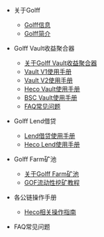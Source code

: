 
* 关于Golff
	* [Golff信息](zh-cn/README)
	* [Golff简介](zh-cn/introduction)

* Golff Vault收益聚合器
	* [关于Golff Vault收益聚合器](zh-cn/aboutVault)
	* [Vault V1使用手册](zh-cn/VaultV1)
	* [Vault V2使用手册](zh-cn/VaultV2)
	* [Heco Vault使用手册](zh-cn/HecoVault)
	* [BSC Vault使用手册](zh-cn/BSCVault)	
	* [FAQ常见问题](zh-cn/VaultFAQ)

* Golff Lend借贷
	* [Lend借贷使用手册](zh-cn/LendV1)
	* [Heco Lend使用手册](zh-cn/HecoLend)

* Golff Farm矿池
	* [关于Golff Farm矿池](zh-cn/aboutFarm)
	* [GOF流动性挖矿教程](zh-cn/GOFFarm)

* 各公链操作手册
	* [Heco相关操作指南](zh-cn/Heco)

* FAQ常见问题

